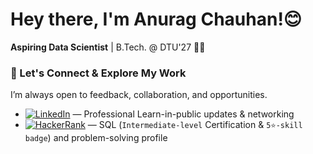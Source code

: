 # Hey there, I'm Anurag Chauhan!😊

**Aspiring Data Scientist** | B.Tech. @ DTU'27  👨‍🎓 <br/>

### 🤝 Let's Connect & Explore My Work
I’m always open to feedback, collaboration, and opportunities.  
- [![LinkedIn](https://img.shields.io/badge/-LinkedIn-blue?style=flat-square&logo=linkedin&logoColor=white)](https://linkedin.com/in/theanuragchauhan) — Professional Learn-in-public updates & networking  
- [![HackerRank](https://img.shields.io/badge/-HackerRank-2EC866?style=flat-square&logo=hackerrank&logoColor=white)](https://www.hackerrank.com/theanuragchauhan) — SQL (`Intermediate-level` Certification & `5⭐-skill badge`) and problem-solving profile
